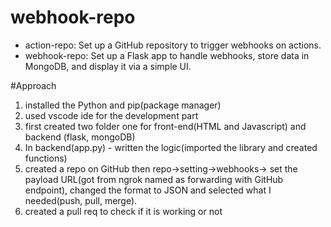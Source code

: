 # webhook-repo

- action-repo: Set up a GitHub repository to trigger webhooks on actions.
- webhook-repo: Set up a Flask app to handle webhooks, store data in MongoDB, and display it via a simple UI.

#Approach 
1. installed the Python and pip(package manager)
2. used vscode ide for the development part
3. first created two folder one for front-end(HTML and Javascript) and backend (flask, mongoDB)
4. In backend(app.py) - written the logic(imported the library and created functions)
5. created a repo on GitHub then repo->setting->webhooks-> set the payload URL(got from ngrok named as forwarding with GitHub endpoint), changed the format to JSON and selected what I needed(push, pull, merge).
6. created a pull req to check if it is working or not
